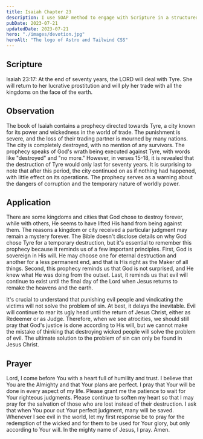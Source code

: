 ```yaml
---
title: Isaiah Chapter 23
description: I use SOAP method to engage with Scripture in a structured and meaningful way, allowing it to guide my actions, and strengthen relationship with God.
pubDate: 2023-07-21
updatedDate: 2023-07-21
hero: "./images/devotion.jpg"
heroAlt: "The logo of Astro and Tailwind CSS"
---
```


## Scripture

Isaiah 23:17: At the end of seventy years, the LORD will deal with Tyre. She will return to her lucrative prostitution and will ply her trade with all the kingdoms on the face of the earth.
  
## Observation

The book of Isaiah contains a prophecy directed towards Tyre, a city known for its power and wickedness in the world of trade. The punishment is severe, and the loss of their trading partner is mourned by many nations. The city is completely destroyed, with no mention of any survivors. The prophecy speaks of God's wrath being executed against Tyre, with words like "destroyed" and "no more." However, in verses 15-18, it is revealed that the destruction of Tyre would only last for seventy years. It is surprising to note that after this period, the city continued on as if nothing had happened, with little effect on its operations. The prophecy serves as a warning about the dangers of corruption and the temporary nature of worldly power.

## Application

There are some kingdoms and cities that God chose to destroy forever, while with others, He seems to have lifted His hand from being against them. The reasons a kingdom or city received a particular judgment may remain a mystery forever. The Bible doesn't disclose details on why God chose Tyre for a temporary destruction, but it's essential to remember this prophecy because it reminds us of a few important principles. First, God is sovereign in His will. He may choose one for eternal destruction and another for a less permanent end, and that is His right as the Maker of all things. Second, this prophecy reminds us that God is not surprised, and He knew what He was doing from the outset. Last, it reminds us that evil will continue to exist until the final day of the Lord when Jesus returns to remake the heavens and the earth.

It's crucial to understand that punishing evil people and vindicating the victims will not solve the problem of sin. At best, it delays the inevitable. Evil will continue to rear its ugly head until the return of Jesus Christ, either as Redeemer or as Judge. Therefore, when we see atrocities, we should still pray that God's justice is done according to His will, but we cannot make the mistake of thinking that destroying wicked people will solve the problem of evil. The ultimate solution to the problem of sin can only be found in Jesus Christ.

  

## Prayer

Lord, I come before You with a heart full of humility and trust. I believe that You are the Almighty and that Your plans are perfect. I pray that Your will be done in every aspect of my life. Please grant me the patience to wait for Your righteous judgments. Please continue to soften my heart so that I may pray for the salvation of those who are lost instead of their destruction. I ask that when You pour out Your perfect judgment, many will be saved. Whenever I see evil in the world, let my first response be to pray for the redemption of the wicked and for them to be used for Your glory, but only according to Your will. In the mighty name of Jesus, I pray. Amen.